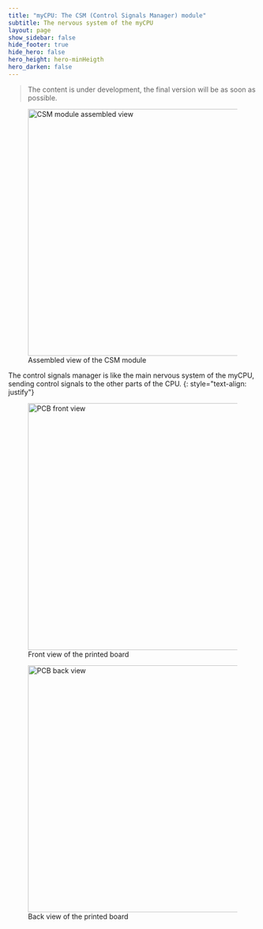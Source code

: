 ```yaml
---
title: "myCPU: The CSM (Control Signals Manager) module"
subtitle: The nervous system of the myCPU
layout: page
show_sidebar: false
hide_footer: true
hide_hero: false
hero_height: hero-minHeigth
hero_darken: false
---
```

> The content is under development, the final version will be as soon as possible.

<figure class="center">
    <img src="{{ site.baseurl }}/img/mycpu/modules/csm/control_signal_assembled.png" alt="CSM module assembled view" title="Assembled view of the CSM module" width="500px">
    <figcaption>Assembled view of the CSM module</figcaption>
</figure>

The control signals manager is like the main nervous system of the myCPU, sending control signals to the other parts of the CPU.
{: style="text-align: justify"}

<figure class="center">
    <img src="{{ site.baseurl }}/img/mycpu/modules/csm/control_signal_clear_front.png" alt="PCB front view" title="Front view of the printed board" width="500px">
    <figcaption>Front view of the printed board</figcaption>
</figure>
<figure class="center">
    <img src="{{ site.baseurl }}/img/mycpu/modules/csm/control_signal_clear_back.png" alt="PCB back view" title="Back view of the printed board" width="500px">
    <figcaption>Back view of the printed board</figcaption>
</figure>

